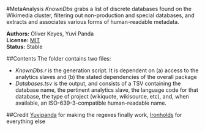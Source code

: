 #MetaAnalysis
_KnownDbs_ grabs a list of discrete databases found on the Wikimedia cluster, filtering out non-production and special databases, and extracts and associates various forms of human-readable metadata.

__Authors:__ Oliver Keyes, Yuvi Panda<br>
__License:__ [MIT](http://opensource.org/licenses/MIT)<br>
__Status:__ Stable

##Contents
The folder contains two files:

* _KnownDbs.r_ is the generation script. It is dependent on (a) access to the analytics slaves and (b) the stated dependencies of the overall package
* _Databases.tsv_ is the output, and consists of a TSV containing the database name, the pertinent analytics slave, the language code for that database, the type of project (wikiquote, wikisource, etc), and, when available, an ISO-639-3-compatible human-readable name.

##Credit
[Yuvipanda](https://github.com/yuvipanda) for making the regexes finally work, [Ironholds](https://github.com/Ironholds) for everything else

